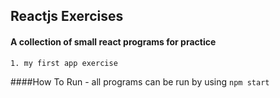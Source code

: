 ## Reactjs Exercises

#### A collection of small react programs for practice 
	1. my first app exercise


####How To Run 
	- all programs can be run by using 
	 ```npm start ``` 
